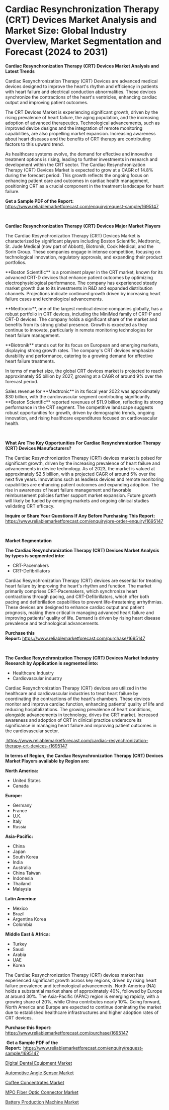 <p><h1>Cardiac Resynchronization Therapy (CRT) Devices Market Analysis and Market Size: Global Industry Overview, Market Segmentation and Forecast (2024 to 2031)</h1></p><p><strong>Cardiac Resynchronization Therapy (CRT) Devices Market Analysis and Latest Trends</strong></p>
<p><p>Cardiac Resynchronization Therapy (CRT) Devices are advanced medical devices designed to improve the heart's rhythm and efficiency in patients with heart failure and electrical conduction abnormalities. These devices synchronize the contractions of the heart's ventricles, enhancing cardiac output and improving patient outcomes. </p><p>The CRT Devices Market is experiencing significant growth, driven by the rising prevalence of heart failure, the aging population, and the increasing adoption of advanced therapeutics. Technological advancements, such as improved device designs and the integration of remote monitoring capabilities, are also propelling market expansion. Increasing awareness about heart diseases and the benefits of CRT therapy are contributing factors to this upward trend.</p><p>As healthcare systems evolve, the demand for effective and innovative treatment options is rising, leading to further investments in research and development within the CRT sector. The Cardiac Resynchronization Therapy (CRT) Devices Market is expected to grow at a CAGR of 14.8% during the forecast period. This growth reflects the ongoing focus on enhancing patient care and outcomes in cardiac health management, positioning CRT as a crucial component in the treatment landscape for heart failure.</p></p>
<p><strong>Get a Sample PDF of the Report:&nbsp;</strong> <a href="https://www.reliablemarketforecast.com/enquiry/request-sample/1695147?utm_campaign=1170&utm_medium=2&utm_source=Github&utm_content=ia&utm_term=18102024&utm_id=cardiac-resynchronization-therapy-crt-devices">https://www.reliablemarketforecast.com/enquiry/request-sample/1695147</a></p>
<p>&nbsp;</p>
<p><strong>Cardiac Resynchronization Therapy (CRT) Devices Major Market Players</strong></p>
<p><p>The Cardiac Resynchronization Therapy (CRT) Devices Market is characterized by significant players including Boston Scientific, Medtronic, St. Jude Medical (now part of Abbott), Biotronik, Cook Medical, and the Sorin Group. These companies engage in intense competition, focusing on technological innovation, regulatory approvals, and expanding their product portfolios.</p><p>**Boston Scientific** is a prominent player in the CRT market, known for its advanced CRT-D devices that enhance patient outcomes by optimizing electrophysiological performance. The company has experienced steady market growth due to its investments in R&D and expanded distribution channels. Projections indicate continued growth driven by increasing heart failure cases and technological advancements.</p><p>**Medtronic**, one of the largest medical device companies globally, has a robust portfolio in CRT devices, including the MiniMed family of CRT-P and CRT-D devices. The company holds a significant share of the market and benefits from its strong global presence. Growth is expected as they continue to innovate, particularly in remote monitoring technologies for heart failure management.</p><p>**Biotronik** stands out for its focus on European and emerging markets, displaying strong growth rates. The company's CRT devices emphasize durability and performance, catering to a growing demand for effective heart failure treatments. </p><p>In terms of market size, the global CRT devices market is projected to reach approximately $5 billion by 2027, growing at a CAGR of around 9% over the forecast period. </p><p>Sales revenue for **Medtronic** in its fiscal year 2022 was approximately $30 billion, with the cardiovascular segment contributing significantly. **Boston Scientific** reported revenues of $11.9 billion, reflecting its strong performance in the CRT segment. The competitive landscape suggests robust opportunities for growth, driven by demographic trends, ongoing innovation, and rising healthcare expenditures focused on cardiovascular health.</p></p>
<p>&nbsp;</p>
<p><strong>What Are The Key Opportunities For Cardiac Resynchronization Therapy (CRT) Devices Manufacturers?</strong></p>
<p><p>The Cardiac Resynchronization Therapy (CRT) devices market is poised for significant growth, driven by the increasing prevalence of heart failure and advancements in device technology. As of 2023, the market is valued at approximately $2.5 billion, with a projected CAGR of around 5% over the next five years. Innovations such as leadless devices and remote monitoring capabilities are enhancing patient outcomes and expanding adoption. The rise in awareness of heart failure management and favorable reimbursement policies further support market expansion. Future growth will likely be fueled by emerging markets and ongoing clinical studies validating CRT efficacy.</p></p>
<p><strong>Inquire or Share Your Questions If Any Before Purchasing This Report:</strong> <a href="https://www.reliablemarketforecast.com/enquiry/pre-order-enquiry/1695147?utm_campaign=1170&utm_medium=2&utm_source=Github&utm_content=ia&utm_term=18102024&utm_id=cardiac-resynchronization-therapy-crt-devices">https://www.reliablemarketforecast.com/enquiry/pre-order-enquiry/1695147</a></p>
<p>&nbsp;</p>
<p><strong>Market Segmentation</strong></p>
<p><strong>The Cardiac Resynchronization Therapy (CRT) Devices Market Analysis by types is segmented into:</strong></p>
<p><ul><li>CRT-Pacemakers</li><li>CRT-Defibrillators</li></ul></p>
<p><p>Cardiac Resynchronization Therapy (CRT) devices are essential for treating heart failure by improving the heart's rhythm and function. The market primarily comprises CRT-Pacemakers, which synchronize heart contractions through pacing, and CRT-Defibrillators, which offer both pacing and defibrillation capabilities to prevent life-threatening arrhythmias. These devices are designed to enhance cardiac output and patient prognosis, making them critical in managing advanced heart failure and improving patients' quality of life. Demand is driven by rising heart disease prevalence and technological advancements.</p></p>
<p><strong>Purchase this Report:&nbsp;</strong><a href="https://www.reliablemarketforecast.com/purchase/1695147?utm_campaign=1170&utm_medium=2&utm_source=Github&utm_content=ia&utm_term=18102024&utm_id=cardiac-resynchronization-therapy-crt-devices">https://www.reliablemarketforecast.com/purchase/1695147</a></p>
<p>&nbsp;</p>
<p><strong>The Cardiac Resynchronization Therapy (CRT) Devices Market Industry Research by Application is segmented into:</strong></p>
<p><ul><li>Healthcare Industry</li><li>Cardiovascular industry</li></ul></p>
<p><p>Cardiac Resynchronization Therapy (CRT) devices are utilized in the healthcare and cardiovascular industries to treat heart failure by coordinating the contractions of the heart's chambers. These devices monitor and improve cardiac function, enhancing patients' quality of life and reducing hospitalizations. The growing prevalence of heart conditions, alongside advancements in technology, drives the CRT market. Increased awareness and adoption of CRT in clinical practice underscore its significance in managing heart failure and improving patient outcomes in the cardiovascular sector.</p></p>
<p><a href="https://www.reliablemarketforecast.com/cardiac-resynchronization-therapy-crt-devices-r1695147?utm_campaign=1170&utm_medium=2&utm_source=Github&utm_content=ia&utm_term=18102024&utm_id=cardiac-resynchronization-therapy-crt-devices">&nbsp;https://www.reliablemarketforecast.com/cardiac-resynchronization-therapy-crt-devices-r1695147</a></p>
<p><strong>In terms of Region, the Cardiac Resynchronization Therapy (CRT) Devices Market Players available by Region are:</strong></p>
<p>
    <p> <strong> North America: </strong>
        <ul>
            <li>United States</li>
            <li>Canada</li>
        </ul>
        </p> 
    <p> <strong> Europe: </strong>
        <ul>
            <li>Germany</li>
            <li>France</li>
            <li>U.K.</li>
            <li>Italy</li>
            <li>Russia</li>
        </ul>
        </p> 
    <p> <strong> Asia-Pacific: </strong>
        <ul>
            <li>China</li>
            <li>Japan</li>
            <li>South Korea</li>
            <li>India</li>
            <li>Australia</li>
            <li>China Taiwan</li>
            <li>Indonesia</li>
            <li>Thailand</li>
            <li>Malaysia</li>
        </ul>
        </p> 
    <p> <strong> Latin America: </strong>
        <ul>
            <li>Mexico</li>
            <li>Brazil</li>
            <li>Argentina Korea</li>
            <li>Colombia</li>
        </ul>
        </p> 
    <p> <strong> Middle East & Africa: </strong>
        <ul>
            <li>Turkey</li>
            <li>Saudi</li>
            <li>Arabia</li>
            <li>UAE</li>
            <li>Korea</li>
        </ul>
    </p>
    </p>
<p><p>The Cardiac Resynchronization Therapy (CRT) devices market has experienced significant growth across key regions, driven by rising heart failure prevalence and technological advancements. North America (NA) holds a substantial market share of approximately 40%, followed by Europe at around 30%. The Asia-Pacific (APAC) region is emerging rapidly, with a growing share of 20%, while China contributes nearly 10%. Going forward, North America and Europe are expected to continue dominating the market due to established healthcare infrastructures and higher adoption rates of CRT devices.</p></p>
<p><strong>Purchase this Report: </strong><a href="https://www.reliablemarketforecast.com/purchase/1695147?utm_campaign=1170&utm_medium=2&utm_source=Github&utm_content=ia&utm_term=18102024&utm_id=cardiac-resynchronization-therapy-crt-devices">https://www.reliablemarketforecast.com/purchase/1695147</a></p>
<p>&nbsp;<strong>Get a Sample PDF of the Report:&nbsp;&nbsp;</strong><a href="https://www.reliablemarketforecast.com/enquiry/request-sample/1695147?utm_campaign=1170&utm_medium=2&utm_source=Github&utm_content=ia&utm_term=18102024&utm_id=cardiac-resynchronization-therapy-crt-devices">https://www.reliablemarketforecast.com/enquiry/request-sample/1695147</a></p>
<p><strong></strong></p>
<p><p><a href="https://issuu.com/reportprime-2/docs/digital-dental-equipment-market-siz_54085cf9d51bdf?utm_campaign=1170&utm_medium=2&utm_source=Github&utm_content=ia&utm_term=18102024&utm_id=cardiac-resynchronization-therapy-crt-devices">Digital Dental Equipment Market</a></p><p><a href="https://github.com/angilaguardtd7/Market-Research-Report-List-1/blob/main/automotive-angle-sensor-market.md?utm_campaign=1170&utm_medium=2&utm_source=Github&utm_content=ia&utm_term=18102024&utm_id=cardiac-resynchronization-therapy-crt-devices">Automotive Angle Sensor Market</a></p><p><a href="https://www.linkedin.com/pulse/exploring-coffee-concentrates-market-dynamics-global-trends-fmzqe?utm_campaign=1170&utm_medium=2&utm_source=Github&utm_content=ia&utm_term=18102024&utm_id=cardiac-resynchronization-therapy-crt-devices">Coffee Concentrates Market</a></p><p><a href="https://www.linkedin.com/pulse/surfing-mpo-fiber-optic-connector-wave-riding-market-currents-dxbef?utm_campaign=1170&utm_medium=2&utm_source=Github&utm_content=ia&utm_term=18102024&utm_id=cardiac-resynchronization-therapy-crt-devices">MPO Fiber Optic Connector Market</a></p><p><a href="https://issuu.com/reportprime-2/docs/battery-production-machine-market-s_2d981064301a09?utm_campaign=1170&utm_medium=2&utm_source=Github&utm_content=ia&utm_term=18102024&utm_id=cardiac-resynchronization-therapy-crt-devices">Battery Production Machine Market</a></p></p>